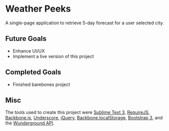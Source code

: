 Weather Peeks
=========================
A single-page application to retrieve 5-day forecast for a user selected city.

Future Goals
------------
<ul> 
    <li>Enhance UI/UX</li>
    <li>Implement a live version of this project</li>
</ul>

Completed Goals
---------------
<ul>
    <li>Finished barebones project</li>
</ul>

Misc
----
The tools used to create this project were <a href="http://www.sublimetext.com/">Sublime Text 3</a>, <a href="http://requirejs.org/">RequireJS</a>, <a href="http://backbonejs.org/">Backbone.js</a>, <a href="http://underscorejs.org/">Underscore</a>, <a href="https://jquery.com/">jQuery</a>, <a href="https://github.com/jeromegn/Backbone.localStorage">Backbone.localStorage</a>, <a href="http://getbootstrap.com/">Bootstrap 3</a>, and the <a href="http://www.wunderground.com/weather/api/">Wunderground API</a>.